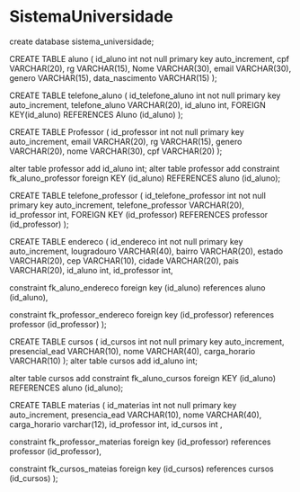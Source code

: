 # SistemaUniversidade

create database sistema_universidade;

CREATE TABLE aluno (
id_aluno int not null primary key auto_increment,
cpf VARCHAR(20),
rg VARCHAR(15),
Nome VARCHAR(30),
email VARCHAR(30),
genero VARCHAR(15),
data_nascimento VARCHAR(15)
);

CREATE TABLE telefone_aluno (
id_telefone_aluno int not null primary key auto_increment,
telefone_aluno VARCHAR(20),
id_aluno int,
FOREIGN KEY(id_aluno) REFERENCES Aluno (id_aluno)
);

CREATE TABLE Professor (
id_professor int not null primary key auto_increment,
email VARCHAR(20),
rg VARCHAR(15),
genero VARCHAR(20),
nome VARCHAR(30),
cpf VARCHAR(20)
);

alter table professor add id_aluno int;
alter table professor add constraint fk_aluno_professor foreign KEY (id_aluno) REFERENCES aluno (id_aluno);


CREATE TABLE telefone_professor (
id_telefone_professor int not null primary key auto_increment,
telefone_professor VARCHAR(20),
id_professor int,
FOREIGN KEY (id_professor) REFERENCES professor (id_professor)
);

CREATE TABLE endereco (
id_endereco int not null primary key auto_increment,
lougradouro VARCHAR(40),
bairro VARCHAR(20),
estado VARCHAR(20),
cep VARCHAR(10),
cidade VARCHAR(20),
pais VARCHAR(20),
id_aluno int,
id_professor int,

constraint fk_aluno_endereco
     foreign key (id_aluno)
     references aluno (id_aluno),
     
 constraint fk_professor_endereco
     foreign key (id_professor)
     references professor (id_professor)
);

CREATE TABLE cursos (
id_cursos int not null primary key auto_increment,
presencial_ead VARCHAR(10),
nome VARCHAR(40),
carga_horario VARCHAR(10)
);
alter table cursos add id_aluno int;

alter table cursos add constraint fk_aluno_cursos foreign KEY (id_aluno) REFERENCES aluno (id_aluno);

CREATE TABLE materias (
id_materias int not null primary key auto_increment,
presencia_ead VARCHAR(10),
nome VARCHAR(40),
carga_horario varchar(12),
id_professor int,
id_cursos int ,

constraint fk_professor_materias
     foreign key (id_professor)
     references professor (id_professor),
     
  constraint fk_cursos_mateias
     foreign key (id_cursos)
     references cursos (id_cursos)
);
